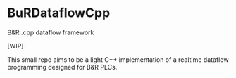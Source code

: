 # BuRDataflowCpp
B&amp;R .cpp dataflow framework

[WIP]

This small repo aims to be a light C++ implementation of a realtime dataflow programming designed for B&R PLCs.


